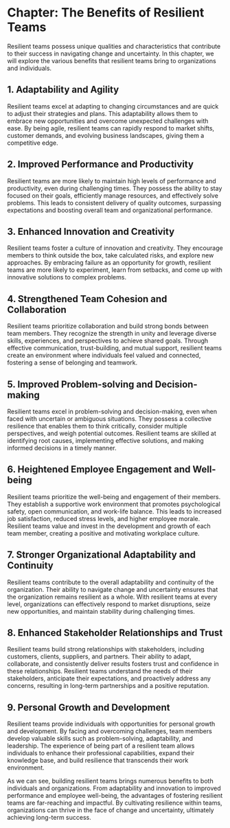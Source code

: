 Chapter: The Benefits of Resilient Teams
========================================

Resilient teams possess unique qualities and characteristics that contribute to their success in navigating change and uncertainty. In this chapter, we will explore the various benefits that resilient teams bring to organizations and individuals.

**1. Adaptability and Agility**
-------------------------------

Resilient teams excel at adapting to changing circumstances and are quick to adjust their strategies and plans. This adaptability allows them to embrace new opportunities and overcome unexpected challenges with ease. By being agile, resilient teams can rapidly respond to market shifts, customer demands, and evolving business landscapes, giving them a competitive edge.

**2. Improved Performance and Productivity**
--------------------------------------------

Resilient teams are more likely to maintain high levels of performance and productivity, even during challenging times. They possess the ability to stay focused on their goals, efficiently manage resources, and effectively solve problems. This leads to consistent delivery of quality outcomes, surpassing expectations and boosting overall team and organizational performance.

**3. Enhanced Innovation and Creativity**
-----------------------------------------

Resilient teams foster a culture of innovation and creativity. They encourage members to think outside the box, take calculated risks, and explore new approaches. By embracing failure as an opportunity for growth, resilient teams are more likely to experiment, learn from setbacks, and come up with innovative solutions to complex problems.

**4. Strengthened Team Cohesion and Collaboration**
---------------------------------------------------

Resilient teams prioritize collaboration and build strong bonds between team members. They recognize the strength in unity and leverage diverse skills, experiences, and perspectives to achieve shared goals. Through effective communication, trust-building, and mutual support, resilient teams create an environment where individuals feel valued and connected, fostering a sense of belonging and teamwork.

**5. Improved Problem-solving and Decision-making**
---------------------------------------------------

Resilient teams excel in problem-solving and decision-making, even when faced with uncertain or ambiguous situations. They possess a collective resilience that enables them to think critically, consider multiple perspectives, and weigh potential outcomes. Resilient teams are skilled at identifying root causes, implementing effective solutions, and making informed decisions in a timely manner.

**6. Heightened Employee Engagement and Well-being**
----------------------------------------------------

Resilient teams prioritize the well-being and engagement of their members. They establish a supportive work environment that promotes psychological safety, open communication, and work-life balance. This leads to increased job satisfaction, reduced stress levels, and higher employee morale. Resilient teams value and invest in the development and growth of each team member, creating a positive and motivating workplace culture.

**7. Stronger Organizational Adaptability and Continuity**
----------------------------------------------------------

Resilient teams contribute to the overall adaptability and continuity of the organization. Their ability to navigate change and uncertainty ensures that the organization remains resilient as a whole. With resilient teams at every level, organizations can effectively respond to market disruptions, seize new opportunities, and maintain stability during challenging times.

**8. Enhanced Stakeholder Relationships and Trust**
---------------------------------------------------

Resilient teams build strong relationships with stakeholders, including customers, clients, suppliers, and partners. Their ability to adapt, collaborate, and consistently deliver results fosters trust and confidence in these relationships. Resilient teams understand the needs of their stakeholders, anticipate their expectations, and proactively address any concerns, resulting in long-term partnerships and a positive reputation.

**9. Personal Growth and Development**
--------------------------------------

Resilient teams provide individuals with opportunities for personal growth and development. By facing and overcoming challenges, team members develop valuable skills such as problem-solving, adaptability, and leadership. The experience of being part of a resilient team allows individuals to enhance their professional capabilities, expand their knowledge base, and build resilience that transcends their work environment.

As we can see, building resilient teams brings numerous benefits to both individuals and organizations. From adaptability and innovation to improved performance and employee well-being, the advantages of fostering resilient teams are far-reaching and impactful. By cultivating resilience within teams, organizations can thrive in the face of change and uncertainty, ultimately achieving long-term success.
